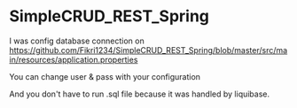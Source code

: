 # SimpleCRUD_REST_Spring
I was config database connection on 
https://github.com/Fikri1234/SimpleCRUD_REST_Spring/blob/master/src/main/resources/application.properties

You can change user & pass with your configuration

And you don't have to run .sql file because it was handled by liquibase.
